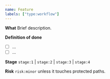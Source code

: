 ```yaml
---
name: Feature
labels: ["type:workflow"]
---
```

**What**
Brief description.

**Definition of done**
- [ ] …
- [ ] …

**Stage**
`stage:1` | `stage:2` | `stage:3` | `stage:4`

**Risk**
`risk:minor` unless it touches protected paths.
